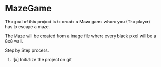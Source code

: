 # MazeGame

The goal of this project is to create a Maze game where you (The player) has to escape a maze.

The Maze will be created from a image file where every black pixel will be a 8x8 wall.

Step by Step process.
1. ![x] Initialize the project on git

